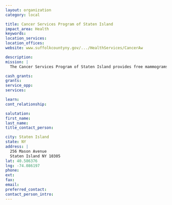 ```yaml
---
layout: organization
category: local

title: Cancer Services Program of Staten Island
impact_area: Health
keywords: 
location_services: 
location_offices: 
website: www.suffolkcountyny.gov/.../HealthServices/CancerAw

description: 
mission: |
  The Cancer Services Program of Staten Island provides free mammograms, cervical and colorectal cancer screenings to the borough's underinsured and uninsured; services are provided at Staten Island University Hospital, Richmond University Medical Center, Breast Imaging Center, Regional Radiology or the mobile mammography van, and four physicians' offices.

cash_grants: 
grants: 
service_opp: 
services: 

learn: 
cont_relationship: 

salutation: 
first_name: 
last_name: 
title_contact_person: 

city: Staten Island
state: NY
address: |
  256 Mason Avenue  
  Staten Island NY 10305
lat: 40.586376
lng: -74.086197
phone: 
ext: 
fax: 
email: 
preferred_contact: 
contact_person_intro: 
---
```

